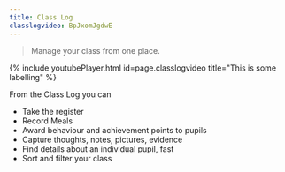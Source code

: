```yaml
---
title: Class Log
classlogvideo: BpJxomJgdwE
---
```


> Manage your class from one place.

{% include youtubePlayer.html id=page.classlogvideo title="This is some labelling" %}

From the Class Log you can

- Take the register
- Record Meals
- Award behaviour and achievement points to pupils
- Capture thoughts, notes, pictures, evidence
- Find details about an individual pupil, fast
- Sort and filter your class